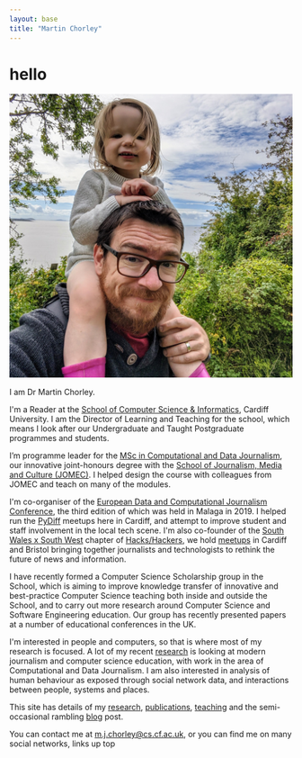 ```yaml
---
layout: base
title: "Martin Chorley"
---
```


# hello

<img src="img/headshot.jpg" class="headshot">

I am Dr Martin Chorley.

I'm a Reader at the [School of Computer Science &amp; Informatics](http://www.cardiff.ac.uk/computer-science/), Cardiff University. I am the Director of Learning and Teaching for the school, which means I look after our Undergraduate and Taught Postgraduate programmes and students.

I’m programme leader for the [MSc in Computational and Data Journalism](http://www.cardiff.ac.uk/study/postgraduate/taught/courses/course/computational-and-data-journalism-msc), our innovative joint-honours degree with the [School of Journalism, Media and Culture (JOMEC)](http://www.cardiff.ac.uk/journalism-media-and-culture). I helped design the course with colleagues from JOMEC and teach on many of the modules.

I'm co-organiser of the [European Data and Computational Journalism Conference](http://datajconf.com/), the third edition of which was held in Malaga in 2019. I helped run the [PyDiff](http://www.pydiff.wales/) meetups here in Cardiff, and attempt to improve student and staff involvement in the local tech scene. I'm also co-founder of the [South Wales x South West](https://twitter.com/hh_swxsw) chapter of [Hacks/Hackers](https://hackshackers.com/), we hold [meetups](https://www.meetup.com/Hacks-Hackers-South-Wales-x-South-West/) in Cardiff and Bristol bringing together journalists and technologists to rethink the future of news and information. 

I have recently formed a Computer Science Scholarship group in the School, which is aiming to improve knowledge transfer of innovative and best-practice Computer Science teaching both inside and outside the School, and to carry out more research around Computer Science and Software Engineering education. Our group has recently presented papers at a number of educational conferences in the UK.

I'm interested in people and computers, so that is where most of my research is focused. A lot of my recent [research](research/) is looking at modern journalism and computer science education, with work in the area of Computational and Data Journalism. I am also interested in analysis of human behaviour as exposed through social network data, and interactions between people, systems and places.

This site has details of my [research](research/), [publications](research/), [teaching](teaching/) and the semi-occasional rambling [blog](blog/) post.

You can contact me at [m.j.chorley@cs.cf.ac.uk](mailto:m.j.chorley@cs.cardiff.ac.uk), or you can find me on many social networks, links up top
